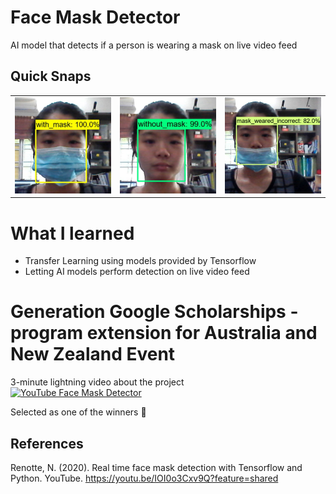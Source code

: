 # Face Mask Detector
 AI model that detects if a person is wearing a mask on live video feed

 ## Quick Snaps
 <table>
  <tr>
    <td><img src="images/with_mask.jpg" width="400"></td>
    <td><img src="images/without_mask.jpg" width="400"></td>
    <td><img src="images/incorrect.jpg" width="400"></td>
  </tr>
 </table>

 # What I learned
 * Transfer Learning using models provided by Tensorflow
 * Letting AI models perform detection on live video feed

# Generation Google Scholarships - program extension for Australia and New Zealand Event
3-minute lightning video about the project  
[![YouTube Face Mask Detector](https://img.youtube.com/vi/zjDkkB7eE-8/hqdefault.jpg)](https://youtu.be/zjDkkB7eE-8)  

Selected as one of the winners :tada:  

## References
Renotte, N. (2020). Real time face mask detection with Tensorflow and Python. YouTube. https://youtu.be/IOI0o3Cxv9Q?feature=shared
